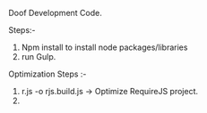 Doof Development Code.

Steps:-
1. Npm install to install node packages/libraries
2. run Gulp.


Optimization Steps :-

1. r.js -o rjs.build.js -> Optimize RequireJS project.
2. 
